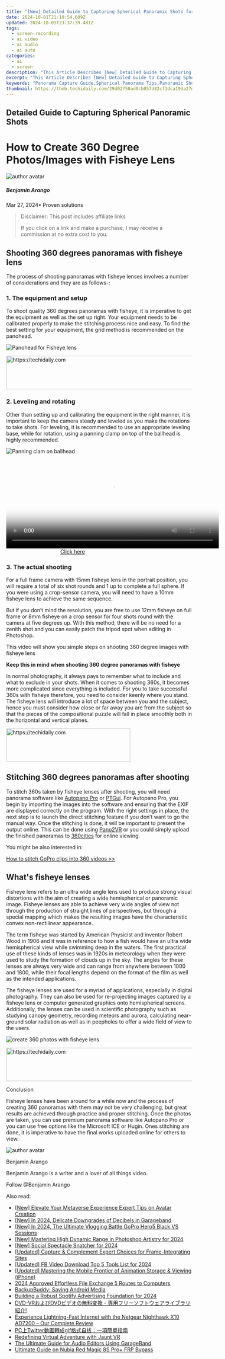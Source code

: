 ```yaml
---
title: "[New] Detailed Guide to Capturing Spherical Panoramic Shots for 2024"
date: 2024-10-01T21:10:54.609Z
updated: 2024-10-03T23:37:39.481Z
tags: 
  - screen-recording
  - ai video
  - ai audio
  - ai auto
categories: 
  - ai
  - screen
description: "This Article Describes [New] Detailed Guide to Capturing Spherical Panoramic Shots for 2024"
excerpt: "This Article Describes [New] Detailed Guide to Capturing Spherical Panoramic Shots for 2024"
keywords: "Panorama Capture Guide,Spherical Panorama Tips,Panoramic Shots Process,Sphere Photography Techniques,Capturing Spherical Images,Panoramic Photo Creation,Shot Sphere Photography Steps"
thumbnail: https://thmb.techidaily.com/29d02750ad0cb057d82cf1dca19da27d5429074e0ee73dae3abc4f97673bc3bc.jpg
---
```


## Detailed Guide to Capturing Spherical Panoramic Shots

# How to Create 360 Degree Photos/Images with Fisheye Lens

![author avatar](https://images.wondershare.com/filmora/article-images/benjamin-arango-author.jpg)

##### Benjamin Arango

 Mar 27, 2024• Proven solutions

>  Disclaimer: This post includes affiliate links
>
>  If you click on a link and make a purchase, I may receive a commission at no extra cost to you.
>

## Shooting 360 degrees panoramas with fisheye lens

 The process of shooting panoramas with fisheye lenses involves a number of considerations and they are as follows-:

### 1. The equipment and setup

 To shoot quality 360 degrees panoramas with fisheye, it is imperative to get the equipment as well as the set up right. Your equipment needs to be calibrated properly to make the stitching process nice and easy. To find the best setting for your equipment, the grid method is recommended on the panohead.

![Panohead for Fisheye lens](https://images.wondershare.com/filmora/article-images/panohead-for-fishlens.jpg)

<!-- affiliate ads begin -->
<a href="https://appsumo.8odi.net/c/5597632/2105869/7443" target="_top" id="2105869">
  <img src="//a.impactradius-go.com/display-ad/7443-2105869" border="0" alt="https://techidaily.com" width="728" height="90"/>
</a>
<img height="0" width="0" src="https://appsumo.8odi.net/i/5597632/2105869/7443" style="position:absolute;visibility:hidden;" border="0" />
<!-- affiliate ads end -->

### 2. Leveling and rotating

 Other than setting up and calibrating the equipment in the right manner, it is important to keep the camera steady and leveled as you make the rotations to take shots. For leveling, it is recommended to use an appropriate leveling base, while for rotation, using a panning clamp on top of the ballhead is highly recommended.

![Panning clam on ballhead](https://images.wondershare.com/filmora/article-images/panning-clam-on-ballhead.jpg)

<!-- affiliate ads begin -->
<span id="1982459">
					<video width="576" height="240" style="cursor:pointer"
           poster="//a.impactradius-go.com/display-clicktoplayimage/1982459.png"
           onclick="if(!this.playClicked){this.play();this.setAttribute('controls',true);this.playClicked=true;}">
	   <source src="//a.impactradius-go.com/display-ad/22993-1982459">
	   <img src="//a.impactradius-go.com/display-clicktoplayimage/1982459.png" style="border: none; height: 100%; width: 100%; object-fit: contain">
	</video>
	<div style="width:360px;text-align:center"><a href="javascript:window.open(decodeURIComponent('https%3A%2F%2Fhomestyler.sjv.io%2Fc%2F5597632%2F1982459%2F22993'), '_blank');void(0);">Click here</a></div>
</span>
<img height="0" width="0" src="https://imp.pxf.io/i/5597632/1982459/22993" style="position:absolute;visibility:hidden;" border="0" />
<!-- affiliate ads end -->

### 3. The actual shooting

 For a full frame camera with 15mm fisheye lens in the portrait position, you will require a total of six shot rounds and 1 up to complete a full sphere. If you were using a crop-sensor camera, you will need to have a 10mm fisheye lens to achieve the same sequence.

 But if you don’t mind the resolution, you are free to use 12mm fisheye on full frame or 8mm fisheye on a crop sensor for four shots round with the camera at five degrees up. With this method, there will be no need for a zenith shot and you can easily patch the tripod spot when editing in Photoshop.

 This video will show you simple steps on shooting 360 degree images with fisheye lens

 **Keep this in mind when shooting 360 degree panoramas with fisheye**

 In normal photography, it always pays to remember what to include and what to exclude in your shots. When it comes to shooting 360s, it becomes more complicated since everything is included. For you to take successful 360s with fisheye therefore, you need to consider keenly where you stand. The fisheye lens will introduce a lot of space between you and the subject, hence you must consider how close or far away you are from the subject so that the pieces of the compositional puzzle will fall in place smoothly both in the horizontal and vertical planes.

<!-- affiliate ads begin -->
<a href="https://aligracehair.sjv.io/c/5597632/2135402/19272" target="_top" id="2135402">
  <img src="//a.impactradius-go.com/display-ad/19272-2135402" border="0" alt="https://techidaily.com" width="336" height="90"/>
</a>
<img height="0" width="0" src="https://aligracehair.sjv.io/i/5597632/2135402/19272" style="position:absolute;visibility:hidden;" border="0" />
<!-- affiliate ads end -->

## Stitching 360 degrees panoramas after shooting

 To stitch 360s taken by fisheye lenses after shooting, you will need panorama software like [Autopano Pro](http://www.kolor.com/) or [PTGui](https://www.ptgui.com/). For Autopano Pro, you begin by importing the images into the software and ensuring that the EXIF are displayed correctly on the program. With the right settings in place, the next step is to launch the direct stitching feature if you don’t want to go the manual way. Once the stitching is done, it will be important to present the output online. This can be done using [Pano2VR](http://www.ggnome.com/pano2vr) or you could simply upload the finished panoramas to [360cities](https://www.360cities.net/) for online viewing.

 You might be also interested in:

[How to stitch GoPro clips into 360 videos >>](https://tools.techidaily.com/wondershare/filmora/download/)

## What's fisheye lenses

 Fisheye lens refers to an ultra wide angle lens used to produce strong visual distortions with the aim of creating a wide hemispherical or panoramic image. Fisheye lenses are able to achieve very wide angles of view not through the production of straight lines of perspectives, but through a special mapping which makes the resulting images have the characteristic convex non-rectilinear appearance.

 The term fisheye was started by American Physicist and inventor Robert Wood in 1906 and it was in reference to how a fish would have an ultra wide hemispherical view while swimming deep in the waters. The first practical use of these kinds of lenses was in 1920s in meteorology when they were used to study the formation of clouds up in the sky. The angles for these lenses are always very wide and can range from anywhere between 1000 and 1800, while their focal lengths depend on the format of the film as well as the intended applications.

 The fisheye lenses are used for a myriad of applications, especially in digital photography. They can also be used for re-projecting images captured by a fisheye lens or computer generated graphics onto hemispherical screens. Additionally, the lenses can be used in scientific photography such as studying canopy geometry, recording meteors and aurora, calculating near-ground solar radiation as well as in peepholes to offer a wide field of view to the users.

![create 360 photos with fisheye lens](https://images.wondershare.com/filmora/article-images/fisheye-lens-image.jpg)

<!-- affiliate ads begin -->
<a href="https://appsumo.8odi.net/c/5597632/2118306/7443" target="_top" id="2118306">
  <img src="//a.impactradius-go.com/display-ad/7443-2118306" border="0" alt="https://techidaily.com" width="728" height="90"/>
</a>
<img height="0" width="0" src="https://appsumo.8odi.net/i/5597632/2118306/7443" style="position:absolute;visibility:hidden;" border="0" />
<!-- affiliate ads end -->

 Conclusion

 Fisheye lenses have been around for a while now and the process of creating 360 panoramas with them may not be very challenging, but great results are achieved through practice and proper stitching. Once the photos are taken, you can use premium panorama software like Autopano Pro or you can use free options like the Microsoft ICE or Hugin. Ones stitching are done, it is imperative to have the final works uploaded online for others to view.

![author avatar](https://images.wondershare.com/filmora/article-images/benjamin-arango-author.jpg)

Benjamin Arango

Benjamin Arango is a writer and a lover of all things video.

Follow @Benjamin Arango


<ins class="adsbygoogle"
     style="display:block"
     data-ad-format="autorelaxed"
     data-ad-client="ca-pub-7571918770474297"
     data-ad-slot="1223367746"></ins>



<ins class="adsbygoogle"
     style="display:block"
     data-ad-client="ca-pub-7571918770474297"
     data-ad-slot="8358498916"
     data-ad-format="auto"
     data-full-width-responsive="true"></ins>


<span class="atpl-alsoreadstyle">Also read:</span>
<div><ul>
<li><a href="https://fox-boxes.techidaily.com/new-elevate-your-metaverse-experience-expert-tips-on-avatar-creation/"><u>[New] Elevate Your Metaverse Experience Expert Tips on Avatar Creation</u></a></li>
<li><a href="https://fox-boxes.techidaily.com/new-in-2024-delicate-downgrades-of-decibels-in-garageband/"><u>[New] In 2024, Delicate Downgrades of Decibels in Garageband</u></a></li>
<li><a href="https://fox-boxes.techidaily.com/new-in-2024-the-ultimate-vlogging-battle-gopro-hero5-black-vs-sessions/"><u>[New] In 2024, The Ultimate Vlogging Battle GoPro Hero5 Black VS Sessions</u></a></li>
<li><a href="https://fox-boxes.techidaily.com/new-mastering-high-dynamic-range-in-photoshop-artistry-for-2024/"><u>[New] Mastering High Dynamic Range in Photoshop Artistry for 2024</u></a></li>
<li><a href="https://facebook-video-content.techidaily.com/new-social-spectacle-snatcher-for-2024/"><u>[New] Social Spectacle Snatcher for 2024</u></a></li>
<li><a href="https://fox-boxes.techidaily.com/updated-capture-and-complement-expert-choices-for-frame-integrating-sites/"><u>[Updated] Capture & Complement Expert Choices for Frame-Integrating Sites</u></a></li>
<li><a href="https://facebook-clips.techidaily.com/updated-fb-video-download-top-5-tools-list-for-2024/"><u>[Updated] FB Video Download Top 5 Tools List for 2024</u></a></li>
<li><a href="https://fox-boxes.techidaily.com/updated-mastering-the-mobile-frontier-of-animation-storage-and-viewing-iphone/"><u>[Updated] Mastering the Mobile Frontier of Animation Storage & Viewing (iPhone)</u></a></li>
<li><a href="https://fox-helps.techidaily.com/2024-approved-effortless-file-exchange-5-routes-to-computers/"><u>2024 Approved Effortless File Exchange 5 Routes to Computers</u></a></li>
<li><a href="https://data-recovery.techidaily.com/backupbuddy-saving-android-media/"><u>BackupBuddy: Saving Android Media</u></a></li>
<li><a href="https://extra-resources.techidaily.com/building-a-robust-spotify-advertising-foundation-for-2024/"><u>Building a Robust Spotify Advertising Foundation for 2024</u></a></li>
<li><a href="https://eaxpv-info.techidaily.com/dvd-vrdvd/"><u>DVD-VRおよびDVDビデオの無料変換 - 専用フリーソフトウェアライブラリ紹介!</u></a></li>
<li><a href="https://buynow-info.techidaily.com/experience-lightning-fast-internet-with-the-netgear-nighthawk-x10-ad7200-our-complete-review/"><u>Experience Lightning-Fast Internet with the Netgear Nighthawk X10 AD7200 – Our Complete Review</u></a></li>
<li><a href="https://discord-videos.techidaily.com/pctwittergif/"><u>PC上Twitter動画轉成gif格式自拔：一項簡單指南</u></a></li>
<li><a href="https://fox-boxes.techidaily.com/redefining-virtual-adventure-with-jaunt-vr/"><u>Redefining Virtual Adventure with Jaunt VR</u></a></li>
<li><a href="https://fox-boxes.techidaily.com/the-ultimate-guide-for-audio-editors-using-garageband/"><u>The Ultimate Guide for Audio Editors Using GarageBand</u></a></li>
<li><a href="https://bypass-frp.techidaily.com/ultimate-guide-on-nubia-red-magic-8s-proplus-frp-bypass-by-drfone-android/"><u>Ultimate Guide on Nubia Red Magic 8S Pro+ FRP Bypass</u></a></li>
</ul></div>

